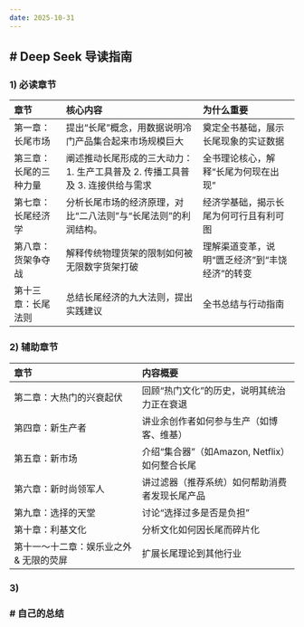 ```yaml
---
date: 2025-10-31
---
```


## # Deep Seek 导读指南

### 1) 必读章节

| 章节                   | 核心内容                                                     | 为什么重要                                     |
| :--------------------- | :----------------------------------------------------------- | :--------------------------------------------- |
| 第一章：长尾市场       | 提出“长尾”概念，用数据说明冷门产品集合起来市场规模巨大       | 奠定全书基础，展示长尾现象的实证数据           |
| 第三章：长尾的三种力量 | 阐述推动长尾形成的三大动力： 1. 生产工具普及 2. 传播工具普及 3. 连接供给与需求 | 全书理论核心，解释“长尾为何现在出现”           |
| 第七章：长尾经济学     | 分析长尾市场的经济原理，对比“二八法则”与“长尾法则”的利润结构。 | 经济学基础，揭示长尾为何可行且有利可图         |
| 第八章：货架争夺战     | 解释传统物理货架的限制如何被无限数字货架打破                 | 理解渠道变革，说明“匮乏经济”到“丰饶经济”的转变 |
| 第十三章：长尾法则     | 总结长尾经济的九大法则，提出实践建议                         | 全书总结与行动指南                             |

### 2) 辅助章节

| 章节                                    | 内容概要                                       |
| :-------------------------------------- | :--------------------------------------------- |
| 第二章：大热门的兴衰起伏                | 回顾“热门文化”的历史，说明其统治力正在衰退     |
| 第四章：新生产者                        | 讲业余创作者如何参与生产（如博客、维基）       |
| 第五章：新市场                          | 介绍“集合器”（如Amazon, Netflix）如何整合长尾  |
| 第六章：新时尚领军人                    | 讲过滤器（推荐系统）如何帮助消费者发现长尾产品 |
| 第九章：选择的天堂                      | 讨论“选择过多是否是负担”                       |
| 第十章：利基文化                        | 分析文化如何因长尾而碎片化                     |
| 第十一～十二章：娱乐业之外 & 无限的荧屏 | 扩展长尾理论到其他行业                         |

### 3) 

### # 自己的总结

